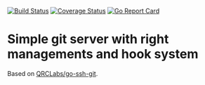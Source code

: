 [![Build Status](https://travis-ci.org/QRCLabs/nanogit.svg?branch=master)](https://travis-ci.org/QRCLabs/nanogit) [![Coverage Status](https://coveralls.io/repos/github/QRCLabs/nanogit/badge.svg?branch=master)](https://coveralls.io/github/QRCLabs/nanogit?branch=master) [![Go Report Card](https://goreportcard.com/badge/github.com/qrclabs/nanogit)](https://goreportcard.com/report/github.com/qrclabs/nanogit)

# Simple git server with right managements and hook system

Based on [QRCLabs/go-ssh-git](https://github.com/QRCLabs/go-ssh-git).
